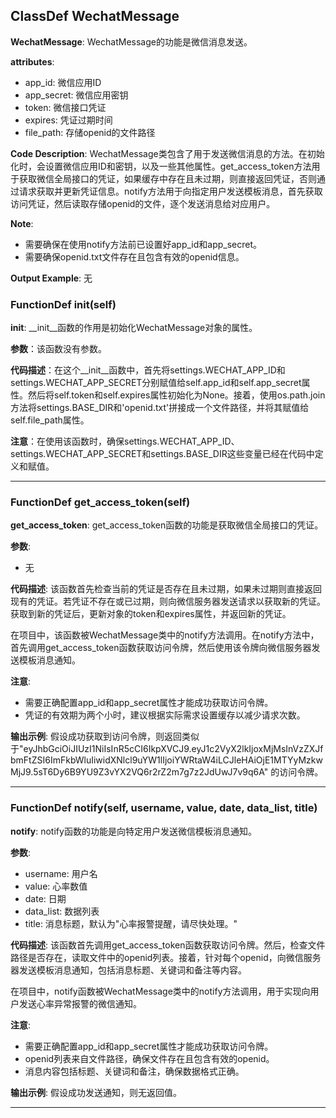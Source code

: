 ## ClassDef WechatMessage
**WechatMessage**: WechatMessage的功能是微信消息发送。

**attributes**:
- app_id: 微信应用ID
- app_secret: 微信应用密钥
- token: 微信接口凭证
- expires: 凭证过期时间
- file_path: 存储openid的文件路径

**Code Description**:
WechatMessage类包含了用于发送微信消息的方法。在初始化时，会设置微信应用ID和密钥，以及一些其他属性。get_access_token方法用于获取微信全局接口的凭证，如果缓存中存在且未过期，则直接返回凭证，否则通过请求获取并更新凭证信息。notify方法用于向指定用户发送模板消息，首先获取访问凭证，然后读取存储openid的文件，逐个发送消息给对应用户。

**Note**:
- 需要确保在使用notify方法前已设置好app_id和app_secret。
- 需要确保openid.txt文件存在且包含有效的openid信息。

**Output Example**:
无
### FunctionDef __init__(self)
**__init__**: __init__函数的作用是初始化WechatMessage对象的属性。

**参数**：该函数没有参数。

**代码描述**：在这个__init__函数中，首先将settings.WECHAT_APP_ID和settings.WECHAT_APP_SECRET分别赋值给self.app_id和self.app_secret属性。然后将self.token和self.expires属性初始化为None。接着，使用os.path.join方法将settings.BASE_DIR和'openid.txt'拼接成一个文件路径，并将其赋值给self.file_path属性。

**注意**：在使用该函数时，确保settings.WECHAT_APP_ID、settings.WECHAT_APP_SECRET和settings.BASE_DIR这些变量已经在代码中定义和赋值。
***
### FunctionDef get_access_token(self)
**get_access_token**: get_access_token函数的功能是获取微信全局接口的凭证。

**参数**:
- 无

**代码描述**:
该函数首先检查当前的凭证是否存在且未过期，如果未过期则直接返回现有的凭证。若凭证不存在或已过期，则向微信服务器发送请求以获取新的凭证。获取到新的凭证后，更新对象的token和expires属性，并返回新的凭证。

在项目中，该函数被WechatMessage类中的notify方法调用。在notify方法中，首先调用get_access_token函数获取访问令牌，然后使用该令牌向微信服务器发送模板消息通知。

**注意**:
- 需要正确配置app_id和app_secret属性才能成功获取访问令牌。
- 凭证的有效期为两个小时，建议根据实际需求设置缓存以减少请求次数。

**输出示例**:
假设成功获取到访问令牌，则返回类似于"eyJhbGciOiJIUzI1NiIsInR5cCI6IkpXVCJ9.eyJ1c2VyX2lkIjoxMjMsInVzZXJfbmFtZSI6ImFkbWluIiwidXNlcl9uYW1lIjoiYWRtaW4iLCJleHAiOjE1MTYyMzkwMjJ9.5sT6Dy6B9YU9Z3vYX2VQ6r2rZ2m7g7z2JdUwJ7v9q6A" 的访问令牌。
***
### FunctionDef notify(self, username, value, date, data_list, title)
**notify**: notify函数的功能是向特定用户发送微信模板消息通知。

**参数**:
- username: 用户名
- value: 心率数值
- date: 日期
- data_list: 数据列表
- title: 消息标题，默认为"心率报警提醒，请尽快处理。"

**代码描述**:
该函数首先调用get_access_token函数获取访问令牌。然后，检查文件路径是否存在，读取文件中的openid列表。接着，针对每个openid，向微信服务器发送模板消息通知，包括消息标题、关键词和备注等内容。

在项目中，notify函数被WechatMessage类中的notify方法调用，用于实现向用户发送心率异常报警的微信通知。

**注意**:
- 需要正确配置app_id和app_secret属性才能成功获取访问令牌。
- openid列表来自文件路径，确保文件存在且包含有效的openid。
- 消息内容包括标题、关键词和备注，确保数据格式正确。

**输出示例**:
假设成功发送通知，则无返回值。
***

